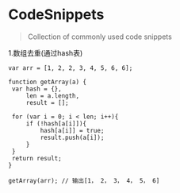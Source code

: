 # CodeSnippets
>Collection of commonly used code snippets

1.数组去重(通过hash表)
```
var arr = [1, 2, 2, 3, 4, 5, 6, 6];

function getArray(a) {
 var hash = {},
     len = a.length,
     result = [];

 for (var i = 0; i < len; i++){
     if (!hash[a[i]]){
         hash[a[i]] = true;
         result.push(a[i]);
     } 
 }
 return result;
}

getArray(arr); // 输出[1， 2， 3， 4， 5， 6]
```